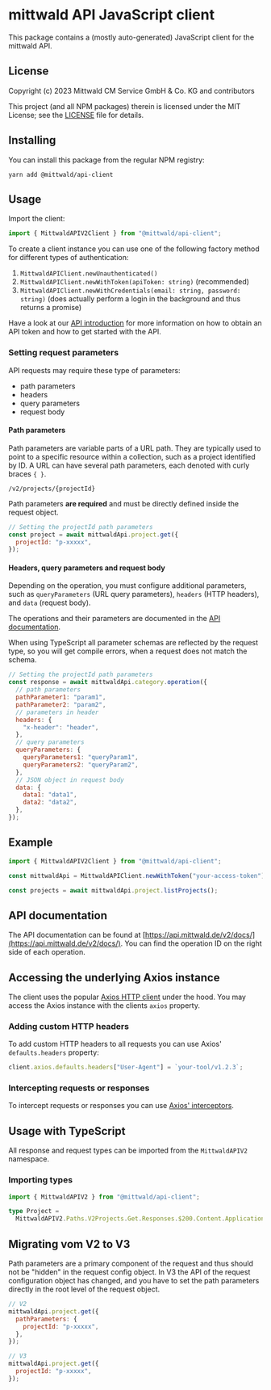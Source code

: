 # mittwald API JavaScript client

This package contains a (mostly auto-generated) JavaScript client for the
mittwald API.

## License

Copyright (c) 2023 Mittwald CM Service GmbH & Co. KG and contributors

This project (and all NPM packages) therein is licensed under the MIT License;
see the [LICENSE](../../LICENSE) file for details.

## Installing

You can install this package from the regular NPM registry:

```shell
yarn add @mittwald/api-client
```

## Usage

Import the client:

```typescript
import { MittwaldAPIV2Client } from "@mittwald/api-client";
```

To create a client instance you can use one of the following factory method for
different types of authentication:

1. `MittwaldAPIClient.newUnauthenticated()`
2. `MittwaldAPIClient.newWithToken(apiToken: string)` (recommended)
3. `MittwaldAPIClient.newWithCredentials(email: string, password: string)` (does
   actually perform a login in the background and thus returns a promise)

Have a look at our [API introduction][api-getting-started] for more information
on how to obtain an API token and how to get started with the API.

### Setting request parameters

API requests may require these type of parameters:

- path parameters
- headers
- query parameters
- request body

#### Path parameters

Path parameters are variable parts of a URL path. They are typically used to
point to a specific resource within a collection, such as a project identified
by ID. A URL can have several path parameters, each denoted with curly braces
`{ }`.

```
/v2/projects/{projectId}
```

Path parameters **are required** and must be directly defined inside the request
object.

```javascript
// Setting the projectId path parameters
const project = await mittwaldApi.project.get({
  projectId: "p-xxxxx",
});
```

#### Headers, query parameters and request body

Depending on the operation, you must configure additional parameters, such as
`queryParameters` (URL query parameters), `headers` (HTTP headers), and `data`
(request body).

The operations and their parameters are documented in the
[API documentation](https://developer.mittwald.de/reference/v2/).

When using TypeScript all parameter schemas are reflected by the request type,
so you will get compile errors, when a request does not match the schema.

```javascript
// Setting the projectId path parameters
const response = await mittwaldApi.category.operation({
  // path parameters
  pathParameter1: "param1",
  pathParameter2: "param2",
  // parameters in header
  headers: {
    "x-header": "header",
  },
  // query parameters
  queryParameters: {
    queryParameters1: "queryParam1",
    queryParameters2: "queryParam2",
  },
  // JSON object in request body
  data: {
    data1: "data1",
    data2: "data2",
  },
});
```

## Example

```typescript
import { MittwaldAPIV2Client } from "@mittwald/api-client";

const mittwaldApi = MittwaldAPIClient.newWithToken("your-access-token");

const projects = await mittwaldApi.project.listProjects();
```

## API documentation

The API documentation can be found at
[https://api.mittwald.de/v2/docs/](https://api.mittwald.de/v2/docs/). You can
find the operation ID on the right side of each operation.

## Accessing the underlying Axios instance

The client uses the popular [Axios HTTP client](https://axios-http.com) under
the hood. You may access the Axios instance with the clients `axios` property.

### Adding custom HTTP headers

To add custom HTTP headers to all requests you can use Axios' `defaults.headers`
property:

```typescript
client.axios.defaults.headers["User-Agent"] = `your-tool/v1.2.3`;
```

### Intercepting requests or responses

To intercept requests or responses you can use
[Axios' interceptors](https://axios-http.com/docs/interceptors).

[pkg-auth]:
  https://docs.github.com/en/packages/working-with-a-github-packages-registry/working-with-the-npm-registry#authenticating-to-github-packages
[api-getting-started]: https://developer.mittwald.de/docs/v2/api/intro

## Usage with TypeScript

All response and request types can be imported from the `MittwaldAPIV2`
namespace.

### Importing types

```typescript
import { MittwaldAPIV2 } from "@mittwald/api-client";

type Project =
  MittwaldAPIV2.Paths.V2Projects.Get.Responses.$200.Content.ApplicationJson[number];
```

## Migrating vom V2 to V3

Path parameters are a primary component of the request and thus should not be
"hidden" in the request config object. In V3 the API of the request
configuration object has changed, and you have to set the path parameters
directly in the root level of the request object.

```javascript
// V2
mittwaldApi.project.get({
  pathParameters: {
    projectId: "p-xxxxx",
  },
});

// V3
mittwaldApi.project.get({
  projectId: "p-xxxxx",
});
```
